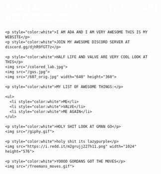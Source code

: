 <html>
  <head>
    <meta charset="UTF-8">
    <meta name="viewport" content="width=device-width, initial-scale=1.0">
    <title>The web site of autopianada</title>
    <!-- The style.css file allows you to change the look of your web pages.
         If you include the next line in all your web pages, they will all share the same look.
         This makes it easier to make new pages for your site. -->
    <link href="/style.css" rel="stylesheet" type="text/css" media="all">
  </head>
  <body background="mapd85gq5n301.jpg">
    <h1 style="color:white">ADAS AWESOME WEBSITE WHERE I AM AWESOME</h1>

    <p style="color:white">I AM ADA AND I AM VERY AWESOME THIS IS MY WEBSITE</p>
    <p style="color:white">JOIN MY AWESOME DISCORD SERVER AT discord.gg/djhR9fGT7z</p> 

    <p style="color:white">HALF LIFE AND VALVE ARE VERY COOL LOOK AT THIS</p>
    <img src="/colored_lab.jpg">
    <img src="/gus.jpg">
    <img src="/607_orig.jpg" width="640" height="360">
    
    <p style="color:white">MY LIST OF AWESOME THINGS:</p>

    <ul>
      <li style="color:white">ME</li>
      <li style="color:white">VALVE</li>
      <li style="color:white">ME AGAIN</li>
    </ul>
    
    <p style="color:white">HOLY SHIT LOOK AT GMAN GO</p>
    <img src="/giphy.gif">
    
    <p style="color:white">holy shit its lazypurple</p>
    <img src="https://i.redd.it/m2grujj227h11.png" width="1024" height="576">
    
    <p style="color:white">YOOOO GORDANS GOT THE MOVES</p>
    <img src="/freemans_moves.gif">
